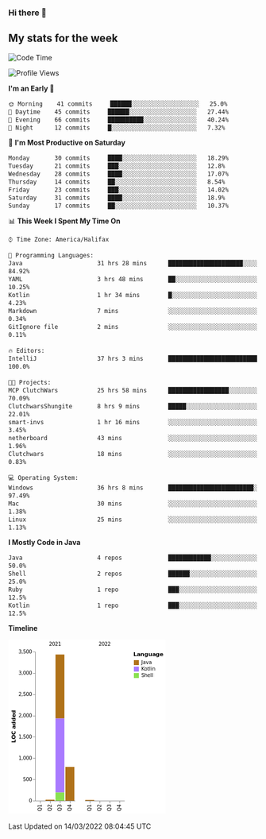 ### Hi there 👋

## My stats for the week
<!--START_SECTION:waka-->
![Code Time](http://img.shields.io/badge/Code%20Time-69%20hrs%2012%20mins-blue)

![Profile Views](http://img.shields.io/badge/Profile%20Views-185-blue)

**I'm an Early 🐤** 

```text
🌞 Morning    41 commits     ██████░░░░░░░░░░░░░░░░░░░   25.0% 
🌆 Daytime    45 commits     ██████░░░░░░░░░░░░░░░░░░░   27.44% 
🌃 Evening    66 commits     ██████████░░░░░░░░░░░░░░░   40.24% 
🌙 Night      12 commits     █░░░░░░░░░░░░░░░░░░░░░░░░   7.32%

```
📅 **I'm Most Productive on Saturday** 

```text
Monday       30 commits     ████░░░░░░░░░░░░░░░░░░░░░   18.29% 
Tuesday      21 commits     ███░░░░░░░░░░░░░░░░░░░░░░   12.8% 
Wednesday    28 commits     ████░░░░░░░░░░░░░░░░░░░░░   17.07% 
Thursday     14 commits     ██░░░░░░░░░░░░░░░░░░░░░░░   8.54% 
Friday       23 commits     ███░░░░░░░░░░░░░░░░░░░░░░   14.02% 
Saturday     31 commits     ████░░░░░░░░░░░░░░░░░░░░░   18.9% 
Sunday       17 commits     ██░░░░░░░░░░░░░░░░░░░░░░░   10.37%

```


📊 **This Week I Spent My Time On** 

```text
⌚︎ Time Zone: America/Halifax

💬 Programming Languages: 
Java                     31 hrs 28 mins      █████████████████████░░░░   84.92% 
YAML                     3 hrs 48 mins       ██░░░░░░░░░░░░░░░░░░░░░░░   10.25% 
Kotlin                   1 hr 34 mins        █░░░░░░░░░░░░░░░░░░░░░░░░   4.23% 
Markdown                 7 mins              ░░░░░░░░░░░░░░░░░░░░░░░░░   0.34% 
GitIgnore file           2 mins              ░░░░░░░░░░░░░░░░░░░░░░░░░   0.11%

🔥 Editors: 
IntelliJ                 37 hrs 3 mins       █████████████████████████   100.0%

🐱‍💻 Projects: 
MCP ClutchWars           25 hrs 58 mins      █████████████████░░░░░░░░   70.09% 
ClutchwarsShungite       8 hrs 9 mins        █████░░░░░░░░░░░░░░░░░░░░   22.01% 
smart-invs               1 hr 16 mins        ░░░░░░░░░░░░░░░░░░░░░░░░░   3.45% 
netherboard              43 mins             ░░░░░░░░░░░░░░░░░░░░░░░░░   1.96% 
Clutchwars               18 mins             ░░░░░░░░░░░░░░░░░░░░░░░░░   0.83%

💻 Operating System: 
Windows                  36 hrs 8 mins       ████████████████████████░   97.49% 
Mac                      30 mins             ░░░░░░░░░░░░░░░░░░░░░░░░░   1.38% 
Linux                    25 mins             ░░░░░░░░░░░░░░░░░░░░░░░░░   1.13%

```

**I Mostly Code in Java** 

```text
Java                     4 repos             ████████████░░░░░░░░░░░░░   50.0% 
Shell                    2 repos             ██████░░░░░░░░░░░░░░░░░░░   25.0% 
Ruby                     1 repo              ███░░░░░░░░░░░░░░░░░░░░░░   12.5% 
Kotlin                   1 repo              ███░░░░░░░░░░░░░░░░░░░░░░   12.5%

```


**Timeline**

![Chart not found](https://raw.githubusercontent.com/lyndseyy/lyndseyy/main/charts/bar_graph.png) 


 Last Updated on 14/03/2022 08:04:45 UTC
<!--END_SECTION:waka-->